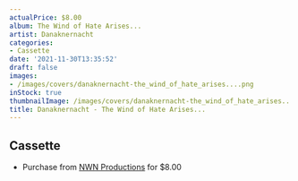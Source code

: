 ```yaml
---
actualPrice: $8.00
album: The Wind of Hate Arises...
artist: Danaknernacht
categories:
- Cassette
date: '2021-11-30T13:35:52'
draft: false
images:
- /images/covers/danaknernacht-the_wind_of_hate_arises....png
inStock: true
thumbnailImage: /images/covers/danaknernacht-the_wind_of_hate_arises...-thumb.png
title: Danaknernacht - The Wind of Hate Arises...
---
```


## Cassette
* Purchase from [NWN Productions](http://shop.nwnprod.com/index.php?route=product/product&path=73&product_id=3741&sort=pd.name&order=ASC) for $8.00
